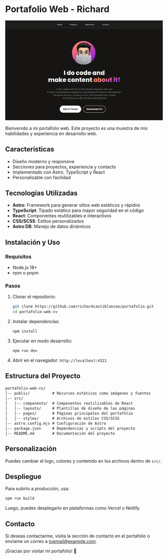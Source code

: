 # Portafolio Web - Richard

![Vista previa del portafolio](public/portafolio.png)

Bienvenido a mi portafolio web. Este proyecto es una muestra de mis habilidades y experiencia en desarrollo web.

## Características
- Diseño moderno y responsive
- Secciones para proyectos, experiencia y contacto
- Implementado con Astro, TypeScript y React
- Personalizable con facilidad

## Tecnologías Utilizadas
- **Astro**: Framework para generar sitios web estáticos y rápidos
- **TypeScript**: Tipado estático para mayor seguridad en el código
- **React**: Componentes reutilizables e interactivos
- **CSS/SCSS**: Estilos personalizados
- **Astro DB**: Manejo de datos dinámicos

## Instalación y Uso
### Requisitos
- Node.js 18+
- npm o pnpm

### Pasos
1. Clonar el repositorio:
   ```bash
   git clone https://github.com/richardcastiblancoo/portafolio.git
   cd portafolio-web-cv
   ```
2. Instalar dependencias:
   ```bash
   npm install
   ```
3. Ejecutar en modo desarrollo:
   ```bash
   npm run dev
   ```
4. Abrir en el navegador: `http://localhost:4321`

## Estructura del Proyecto
```
portafolio-web-cv/
│-- public/          # Recursos estáticos como imágenes y fuentes
│-- src/
│   │-- components/  # Componentes reutilizables de React
│   │-- layouts/     # Plantillas de diseño de las páginas
│   │-- pages/       # Páginas principales del portafolio
│   │-- styles/      # Archivos de estilos CSS/SCSS
│-- astro.config.mjs # Configuración de Astro
│-- package.json     # Dependencias y scripts del proyecto
│-- README.md        # Documentación del proyecto
```

## Personalización
Puedes cambiar el logo, colores y contenido en los archivos dentro de `src/`.

## Despliegue
Para subirlo a producción, usa:
```bash
npm run build
```
Luego, puedes desplegarlo en plataformas como Vercel o Netlify.

## Contacto
Si deseas contactarme, visita la sección de contacto en el portafolio o envíame un correo a [tuemail@example.com](mailto:tuemail@example.com).

¡Gracias por visitar mi portafolio! 🚀




